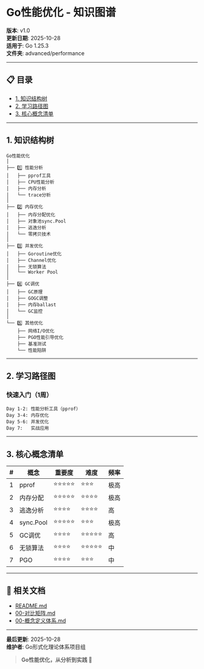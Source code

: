 # Go性能优化 - 知识图谱

**版本**: v1.0  
**更新日期**: 2025-10-28  
**适用于**: Go 1.25.3  
**文件夹**: advanced/performance

---

## 📋 目录

- [1. 知识结构树](#1-知识结构树)
- [2. 学习路径图](#2-学习路径图)
- [3. 核心概念清单](#3-核心概念清单)

---

## 1. 知识结构树

```text
Go性能优化
│
├── 1️⃣ 性能分析
│   ├── pprof工具
│   ├── CPU性能分析
│   ├── 内存分析
│   └── trace分析
│
├── 2️⃣ 内存优化
│   ├── 内存分配优化
│   ├── 对象池sync.Pool
│   ├── 逃逸分析
│   └── 零拷贝技术
│
├── 3️⃣ 并发优化
│   ├── Goroutine优化
│   ├── Channel优化
│   ├── 无锁算法
│   └── Worker Pool
│
├── 4️⃣ GC调优
│   ├── GC原理
│   ├── GOGC调整
│   ├── 内存ballast
│   └── GC监控
│
└── 5️⃣ 其他优化
    ├── 网络I/O优化
    ├── PGO性能引导优化
    ├── 基准测试
    └── 性能陷阱
```

---

## 2. 学习路径图

### 快速入门（1周）

```text
Day 1-2: 性能分析工具（pprof）
Day 3-4: 内存优化
Day 5-6: 并发优化
Day 7:   实战应用
```

---

## 3. 核心概念清单

| # | 概念 | 重要度 | 难度 | 频率 |
|---|------|--------|------|------|
| 1 | pprof | ⭐⭐⭐⭐⭐ | ⭐⭐⭐ | 极高 |
| 2 | 内存分配 | ⭐⭐⭐⭐⭐ | ⭐⭐⭐⭐ | 极高 |
| 3 | 逃逸分析 | ⭐⭐⭐⭐ | ⭐⭐⭐⭐ | 高 |
| 4 | sync.Pool | ⭐⭐⭐⭐⭐ | ⭐⭐⭐ | 极高 |
| 5 | GC调优 | ⭐⭐⭐⭐ | ⭐⭐⭐⭐⭐ | 高 |
| 6 | 无锁算法 | ⭐⭐⭐⭐ | ⭐⭐⭐⭐⭐ | 中 |
| 7 | PGO | ⭐⭐⭐⭐ | ⭐⭐⭐ | 中 |

---

## 🔗 相关文档

- [README.md](./README.md)
- [00-对比矩阵.md](./00-对比矩阵.md)
- [00-概念定义体系.md](./00-概念定义体系.md)

---

**最后更新**: 2025-10-28  
**维护者**: Go形式化理论体系项目组

> **Go性能优化，从分析到实践** 🚀

